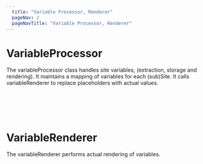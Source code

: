 ```yaml
---
  title: "Variable Processor, Renderer"
  pageNav: 2
  pageNavTitle: "Variable Processor, Renderer"
---
```


# VariableProcessor

The variableProcessor class handles site variables, (extraction, storage and rendering). It maintains a mapping of variables for each (sub)Site. It calls variableRenderer to replace placeholders with actual values.

<br>

<puml src="{{ baseUrl }}/diagrams/site/variableProcessor.puml" width=900 />

<br><br>

# VariableRenderer

The variableRenderer performs actual rendering of variables.

<br>

<puml src="{{ baseUrl }}/diagrams/site/variableRenderer.puml" width=900 />

<br><br>